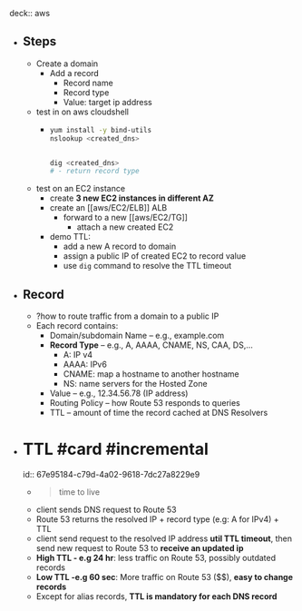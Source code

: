 deck:: aws

- ## Steps
	- Create a domain
		- Add a record
			- Record name
			- Record type
			- Value: target ip address
	- test in on aws cloudshell
		- ```bash
		  yum install -y bind-utils
		  nslookup <created_dns>
		  
		  
		  dig <created_dns>
		  #	- return record type
		  ```
	- test on an EC2 instance
		- create **3 new EC2 instances in different AZ**
		- create an [[aws/EC2/ELB]] ALB
			- forward to a new [[aws/EC2/TG]]
				- attach a new created EC2
		- demo TTL:
			- add a new A record to domain
			- assign a public IP of created EC2 to record value
			- use `dig` command to resolve the TTL timeout
- ## Record
	- ?how to route traffic from a domain to a public IP
	- Each record contains:
		- Domain/subdomain Name – e.g., example.com
		- **Record Type** – e.g., A, AAAA, CNAME, NS, CAA, DS,...
			- A: IP v4
			- AAAA: IPv6
			- CNAME: map a hostname to another hostname
			- NS: name servers for the Hosted Zone
		- Value – e.g., 12.34.56.78 (IP address)
		- Routing Policy – how Route 53 responds to queries
		- TTL – amount of time the record cached at DNS Resolvers
- # TTL #card #incremental
  id:: 67e95184-c79d-4a02-9618-7dc27a8229e9
	- > time to live
	- client sends DNS request to Route 53
	- Route 53 returns the resolved IP + record type (e.g: A for IPv4) + TTL
	- client send request to the resolved IP address **util TTL timeout**, then send new request to Route 53 to **receive an updated ip**
	- **High TTL - e.g 24 hr**: less traffic on Route 53, possibly outdated records
	- **Low TTL -e.g 60 sec**: More traffic on Route 53 ($$), **easy to change records**
	- Except for alias records, **TTL is mandatory for each DNS record**